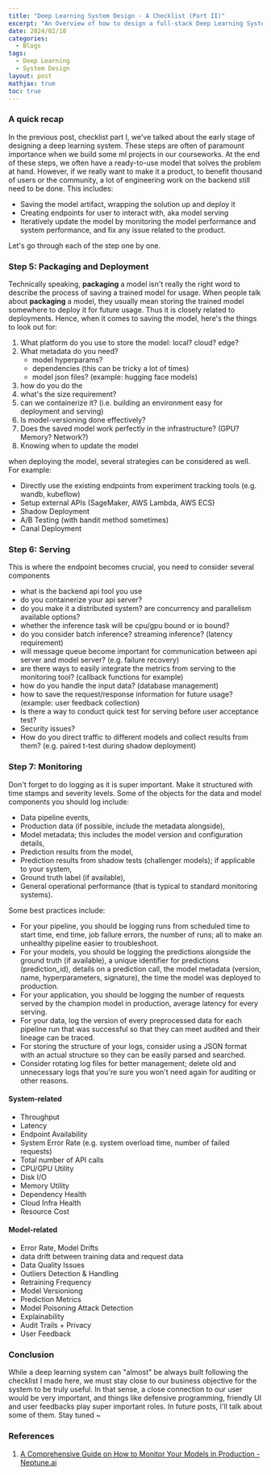 ```yaml
---
title: "Deep Learning System Design - A Checklist (Part II)"
excerpt: "An Overview of how to design a full-stack Deep Learning System"
date: 2024/02/10
categories:
  - Blogs
tags:
  - Deep Learning
  - System Design
layout: post
mathjax: true
toc: true
---
```


### A quick recap

In the previous post, checklist part I, we\'ve talked about the early stage of designing a deep learning system. These steps are often of paramount importance when we build some ml projects in our courseworks. At the end of these steps, we often have a ready-to-use model that solves the problem at hand. However, if we really want to make it a product, to benefit thousand of users or the community, a lot of engineering work on the backend still need to be done. This includes:

- Saving the model artifact, wrapping the solution up and deploy it
- Creating endpoints for user to interact with, aka model serving
- Iteratively update the model by monitoring the model performance and system performance, and fix any issue related to the product.

Let\'s go through each of the step one by one.

### Step 5: Packaging and Deployment

Technically speaking, **packaging** a model isn\'t really the right word to describe the process of saving a trained model for usage. When people talk about **packaging** a model, they usually mean storing the trained model somewhere to deploy it for future usage. Thus it is closely related to deployments. Hence, when it comes to saving the model, here's the things to look out for:

1. What platform do you use to store the model: local? cloud? edge?
2. What metadata do you need?
   - model hyperparams?
   - dependencies (this can be tricky a lot of times)
   - model json files? (example: hugging face models)
3. how do you do the
4. what's the size requirement?
5. can we containerize it? (i.e. building an environment easy for deployment and serving)
6. Is model-versioning done effectively?
7. Does the saved model work perfectly in the infrastructure? (GPU? Memory? Network?)
8. Knowing when to update the model

when deploying the model, several strategies can be considered as well. For example:

- Directly use the existing endpoints from experiment tracking tools (e.g. wandb, kubeflow)
- Setup external APIs (SageMaker, AWS Lambda, AWS ECS)
- Shadow Deployment
- A/B Testing (with bandit method sometimes)
- Canal Deployment

### Step 6: Serving

This is where the endpoint becomes crucial, you need to consider several components

- what is the backend api tool you use
- do you containerize your api server?
- do you make it a distributed system? are concurrency and parallelism available options?
- whether the inference task will be cpu/gpu bound or io bound?
- do you consider batch inference? streaming inference? (latency requirement)
- will message queue become important for communication between api server and model server? (e.g. failure recovery)
- are there ways to easily integrate the metrics from serving to the monitoring tool? (callback functions for example)
- how do you handle the input data? (database management)
- how to save the request/response information for future usage? (example: user feedback collection)
- Is there a way to conduct quick test for serving before user acceptance test?
- Security issues?
- How do you direct traffic to different models and collect results from them? (e.g. paired t-test during shadow deployment)

### Step 7: Monitoring

Don't forget to do logging as it is super important. Make it structured with time stamps and severity levels. Some of the objects for the data and model components you should log include:

- Data pipeline events,
- Production data (if possible, include the metadata alongside),
- Model metadata; this includes the model version and configuration details,
- Prediction results from the model,
- Prediction results from shadow tests (challenger models); if applicable to your system,
- Ground truth label (if available),
- General operational performance (that is typical to standard monitoring systems).

Some best practices include:

- For your pipeline, you should be logging runs from scheduled time to start time, end time, job failure errors, the number of runs; all to make an unhealthy pipeline easier to troubleshoot.
- For your models, you should be logging the predictions alongside the ground truth (if available), a unique identifier for predictions (prediction_id), details on a prediction call, the model metadata (version, name, hyperparameters, signature), the time the model was deployed to production.
- For your application, you should be logging the number of requests served by the champion model in production, average latency for every serving.
- For your data, log the version of every preprocessed data for each pipeline run that was successful so that they can meet audited and their lineage can be traced.
- For storing the structure of your logs, consider using a JSON format with an actual structure so they can be easily parsed and searched.
- Consider rotating log files for better management; delete old and unnecessary logs that you\'re sure you won\'t need again for auditing or other reasons.

#### System-related

- Throughput
- Latency
- Endpoint Availability
- System Error Rate (e.g. system overload time, number of failed requests)
- Total number of API calls
- CPU/GPU Utility
- Disk I/O
- Memory Utility
- Dependency Health
- Cloud Infra Health
- Resource Cost

#### Model-related

- Error Rate, Model Drifts
- data drift between training data and request data
- Data Quality Issues
- Outliers Detection & Handling
- Retraining Frequency
- Model Versioniong
- Prediction Metrics
- Model Poisoning Attack Detection
- Explainability
- Audit Trails + Privacy
- User Feedback

### Conclusion

While a deep learning system can "almost" be always built following the checklist I made here, we must stay close to our business objective for the system to be truly useful. In that sense, a close connection to our user would be very important, and things like defensive programming, friendly UI and user feedbacks play super important roles. In future posts, I\'ll talk about some of them. Stay tuned ~

### References

1. [A Comprehensive Guide on How to Monitor Your Models in Production - Neptune.ai](https://neptune.ai/blog/how-to-monitor-your-models-in-production-guide)
